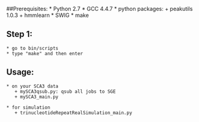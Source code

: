 
##Prerequisites:
	* Python 2.7
	* GCC 4.4.7
	* python packages:
		+ peakutils 1.0.3
		+ hmmlearn
	* SWIG
	* make

## Step 1:
	* go to bin/scripts
	* type "make" and then enter

## Usage:
	* on your SCA3 data
	   + mySCA3qsub.py: qsub all jobs to SGE
	   + mySCA3_main.py
		
	* for simulation	
	   + trinucleotideRepeatRealSimulation_main.py
		
	
	



